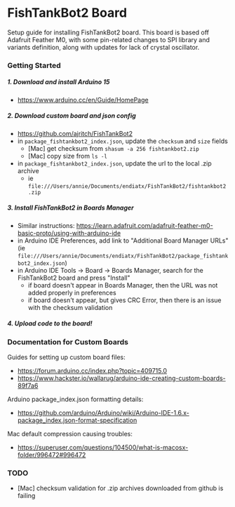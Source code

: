 # FishTankBot2 Board

Setup guide for installing FishTankBot2 board. This board is based off Adafruit Feather M0, with some pin-related changes to SPI library and variants definition, along with updates for lack of crystal oscillator.

### Getting Started

##### 1. Download and install Arduino 15
  * https://www.arduino.cc/en/Guide/HomePage

##### 2. Download custom board and json config
  * https://github.com/ajritch/FishTankBot2
  * in `package_fishtankbot2_index.json`, update the `checksum` and `size` fields
    * [Mac] get checksum from `shasum -a 256 fishtankbot2.zip`
    * [Mac] copy size from `ls -l`
  * in `package_fishtankbot2_index.json`, update the url to the local .zip archive
    * ie `file:///Users/annie/Documents/endiatx/FishTankBot2/fishtankbot2.zip`

##### 3. Install FishTankBot2 in Boards Manager
  * Similar instructions: https://learn.adafruit.com/adafruit-feather-m0-basic-proto/using-with-arduino-ide
  * in Arduino IDE Preferences, add link to "Additional Board Manager URLs" (ie `file:///Users/annie/Documents/endiatx/FishTankBot2/package_fishtankbot2_index.json`)
  * in Arduino IDE Tools -> Board -> Boards Manager, search for the FishTankBot2 board and press "Install"
    * if board doesn't appear in Boards Manager, then the URL was not added properly in preferences
    * if board doesn't appear, but gives CRC Error, then there is an issue with the checksum validation

##### 4. Upload code to the board!

### Documentation for Custom Boards

Guides for setting up custom board files:
* https://forum.arduino.cc/index.php?topic=409715.0
* https://www.hackster.io/wallarug/arduino-ide-creating-custom-boards-89f7a6

Arduino package_index.json formatting details:
* https://github.com/arduino/Arduino/wiki/Arduino-IDE-1.6.x-package_index.json-format-specification

Mac default compression causing troubles:
* https://superuser.com/questions/104500/what-is-macosx-folder/996472#996472


### TODO
* [Mac] checksum validation for .zip archives downloaded from github is failing